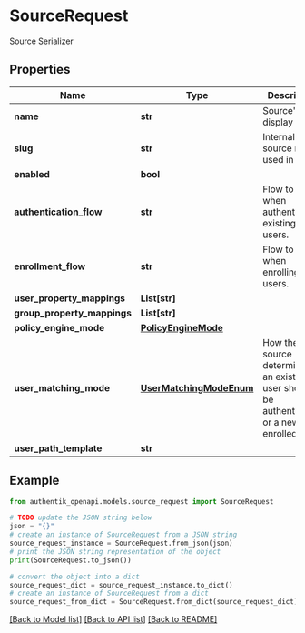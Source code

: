 # SourceRequest

Source Serializer

## Properties

Name | Type | Description | Notes
------------ | ------------- | ------------- | -------------
**name** | **str** | Source&#39;s display Name. | 
**slug** | **str** | Internal source name, used in URLs. | 
**enabled** | **bool** |  | [optional] 
**authentication_flow** | **str** | Flow to use when authenticating existing users. | [optional] 
**enrollment_flow** | **str** | Flow to use when enrolling new users. | [optional] 
**user_property_mappings** | **List[str]** |  | [optional] 
**group_property_mappings** | **List[str]** |  | [optional] 
**policy_engine_mode** | [**PolicyEngineMode**](PolicyEngineMode.md) |  | [optional] 
**user_matching_mode** | [**UserMatchingModeEnum**](UserMatchingModeEnum.md) | How the source determines if an existing user should be authenticated or a new user enrolled. | [optional] 
**user_path_template** | **str** |  | [optional] 

## Example

```python
from authentik_openapi.models.source_request import SourceRequest

# TODO update the JSON string below
json = "{}"
# create an instance of SourceRequest from a JSON string
source_request_instance = SourceRequest.from_json(json)
# print the JSON string representation of the object
print(SourceRequest.to_json())

# convert the object into a dict
source_request_dict = source_request_instance.to_dict()
# create an instance of SourceRequest from a dict
source_request_from_dict = SourceRequest.from_dict(source_request_dict)
```
[[Back to Model list]](../README.md#documentation-for-models) [[Back to API list]](../README.md#documentation-for-api-endpoints) [[Back to README]](../README.md)


